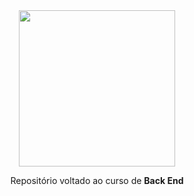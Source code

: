 <div align=center>
<img src="https://upload.wikimedia.org/wikipedia/commons/8/8c/SENAI_S%C3%A3o_Paulo_logo.png" width="250" >
 
Repositório voltado ao curso de **Back End**
 </div>
